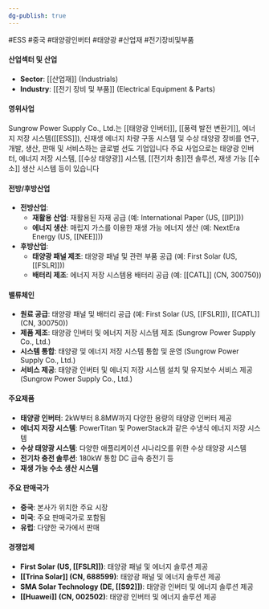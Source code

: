 ```yaml
---
dg-publish: true
---
```

#ESS #중국 #태양광인버터 #태양광 #산업재 #전기장비및부품

#### 산업섹터 및 산업

- **Sector**: [[산업재]] (Industrials)
- **Industry**: [[전기 장비 및 부품]] (Electrical Equipment & Parts)

#### 영위사업

Sungrow Power Supply Co., Ltd.는 [[태양광 인버터]], [[풍력 발전 변환기]], 에너지 저장 시스템([[ESS]]), 신재생 에너지 차량 구동 시스템 및 수상 태양광 장비를 연구, 개발, 생산, 판매 및 서비스하는 글로벌 선도 기업입니다 주요 사업으로는 태양광 인버터, 에너지 저장 시스템, [[수상 태양광]] 시스템, [[전기차 충]]전 솔루션, 재생 가능 [[수소]] 생산 시스템 등이 있습니다

#### 전방/후방산업

- **전방산업**:
    - **재활용 산업**: 재활용된 자재 공급 (예: International Paper (US, [[IP]]))
    - **에너지 생산**: 매립지 가스를 이용한 재생 가능 에너지 생산 (예: NextEra Energy (US, [[NEE]]))
- **후방산업**:
    - **태양광 패널 제조**: 태양광 패널 및 관련 부품 공급 (예: First Solar (US, [[FSLR]]))
    - **배터리 제조**: 에너지 저장 시스템용 배터리 공급 (예: [[CATL]] (CN, 300750))

#### 밸류체인

- **원료 공급**: 태양광 패널 및 배터리 공급 (예: First Solar (US, [[FSLR]]), [[CATL]] (CN, 300750))
- **제품 제조**: 태양광 인버터 및 에너지 저장 시스템 제조 (Sungrow Power Supply Co., Ltd.)
- **시스템 통합**: 태양광 및 에너지 저장 시스템 통합 및 운영 (Sungrow Power Supply Co., Ltd.)
- **서비스 제공**: 태양광 인버터 및 에너지 저장 시스템 설치 및 유지보수 서비스 제공 (Sungrow Power Supply Co., Ltd.)

#### 주요제품

- **태양광 인버터**: 2kW부터 8.8MW까지 다양한 용량의 태양광 인버터 제공
- **에너지 저장 시스템**: PowerTitan 및 PowerStack과 같은 수냉식 에너지 저장 시스템
- **수상 태양광 시스템**: 다양한 애플리케이션 시나리오를 위한 수상 태양광 시스템
- **전기차 충전 솔루션**: 180kW 통합 DC 급속 충전기 등
- **재생 가능 수소 생산 시스템**

#### 주요 판매국가

- **중국**: 본사가 위치한 주요 시장
- **미국**: 주요 판매국가로 포함됨
- **유럽**: 다양한 국가에서 판매

#### 경쟁업체

- **First Solar (US, [[FSLR]])**: 태양광 패널 및 에너지 솔루션 제공
- **[[Trina Solar]] (CN, 688599)**: 태양광 패널 및 에너지 솔루션 제공
- **SMA Solar Technology (DE, [[S92]])**: 태양광 인버터 및 에너지 솔루션 제공
- **[[Huawei]] (CN, 002502)**: 태양광 인버터 및 에너지 솔루션 제공